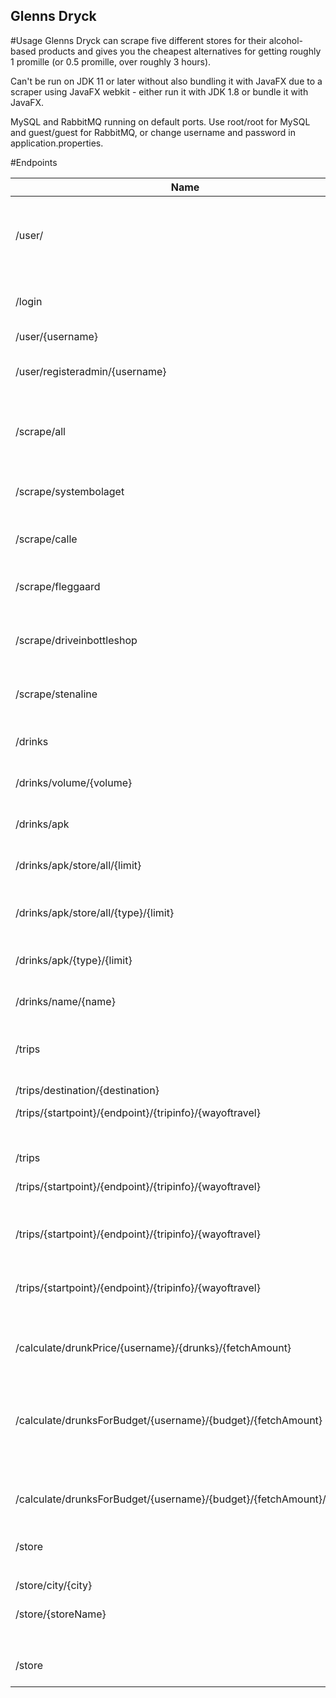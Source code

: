 ## Glenns Dryck

#Usage
Glenns Dryck can scrape five different stores for their alcohol-based products and gives you the cheapest alternatives for getting roughly 1 promille (or 0.5 promille, over roughly 3 hours).

Can't be run on JDK 11 or later without also bundling it with JavaFX due to a scraper using JavaFX webkit - either run it with JDK 1.8 or bundle it with JavaFX.

MySQL and RabbitMQ running on default ports. Use root/root for MySQL and guest/guest for RabbitMQ, or change username and password in application.properties.

#Endpoints

| Name                                                                | Method | Description                                                                             | Authorization |
|---------------------------------------------------------------------|--------|-----------------------------------------------------------------------------------------|---------------|
| /user/                                                              | POST   | Registers a user. Requires user's weight, fuelConsumption, gender as 'f' or 'm'         | All           |
| /login                                                              | POST   | Logs in with user. Requires username and password.                                      | All           |
| /user/{username}                                                    | GET    | Finds user.                                                                             | User, Admin   |
| /user/registeradmin/{username}                                      | POST   | Registers user as admin. Trust your users to decide if they're worthy.                  | User, Admin   |
| /scrape/all                                                         | GET   | Scrapes all stores. Overrides schedule and when store was last scraped.                 | Admin         |
| /scrape/systembolaget                                               | GET    | Scrapes Systembolaget, or gets from DB if scraped recently.                             | User, Admin   |
| /scrape/calle                                                       | GET    | Scrapes Calle, or gets from DB if scraped recently.                                     | User, Admin   |
| /scrape/fleggaard                                                   | GET    | Scrapes Fleggaard, or gets from DB if scraped recently.                                 | User, Admin   |
| /scrape/driveinbottleshop                                           | GET    | Scrapes Driveinbottleshop, or gets from DB if scraped recently.                         | User, Admin   |
| /scrape/stenaline                                                   | GET    | Scrapes Stenaline, or gets from DB if scraped recently.                                 | User, Admin   |
| /drinks                                                             | GET    | Fetches all previously scraped drinks.                                                  | All           |
| /drinks/volume/{volume}                                             | GET    | Fetches all drinks of {volume} volume.                                                  | All           |
| /drinks/apk                                                         | GET    | Fetches all drinks, sorts by best alcohol price.                                        | All           |
| /drinks/apk/store/all/{limit}                                       | GET    | Fetches {limit} amount of drinks from each store.                                       | All           |
| /drinks/apk/store/all/{type}/{limit}                                | GET    | Fetches {limit} amount of drinks from each store by {type}.                             | All           |
| /drinks/apk/{type}/{limit}                                          | GET    | Fetches {limit} amount of drinks by {type}.                                             | All           |
| /drinks/name/{name}                                                 | GET    | Fetches drinks containing {name}.                                                       | All           |
| /trips                                                              | GET    | Fetches all trips, or populates with pre-made trips if empty.                           | User, Admin   |
| /trips/destination/{destination}                                    | GET    | Fetches all trips to {destination}  .                                                    | User, Admin   |
| /trips/{startpoint}/{endpoint}/{tripinfo}/{wayoftravel}             | GET    | Get trip by tripId.
                                 | User, Admin   |
| /trips                                                              | POST   | Adds trip.                                                                              | Admin         |
| /trips/{startpoint}/{endpoint}/{tripinfo}/{wayoftravel}             | DELETE | Deletes trip matching the parameters.                                                   | Admin         |
| /trips/{startpoint}/{endpoint}/{tripinfo}/{wayoftravel}             | PUT    | Replaces trip matching the parameters with Json body.                                   | Admin         |
| /trips/{startpoint}/{endpoint}/{tripinfo}/{wayoftravel}             | PATCH  | Updates trip matching the parameters with Json body.                                    | Admin         |
| /calculate/drunkPrice/{username}/{drunks}/{fetchAmount}             | GET    | {fetchAmount} from stores, returns user's cheapest way to get {drunks}.                 | User, Admin   |
| /calculate/drunksForBudget/{username}/{budget}/{fetchAmount}        | GET    | {fetchAmount} from stores, returns user's amount of drunks based on {budget}.           | User, Admin   |
| /calculate/drunksForBudget/{username}/{budget}/{fetchAmount}/{type} | GET    | {fetchAmount} of {type} from stores, returns user's amount of drunks based on {budget}. | User, Admin   |
| /store                                                              | GET    | Fetches all stores.
                                    | All           |          
| /store/city/{city}                                                  | GET    | Fetches all stores placed in {city}.                                                       | All           |
| /store/{storeName}                                                  | GET    | Get store by {storeName}.
                                    | All           |
| /store                                                              | PATCH  | Create joins between all stores and trips.
